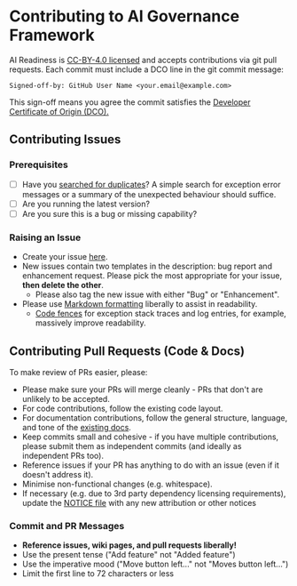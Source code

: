 # Contributing to AI Governance Framework

AI Readiness is [CC-BY-4.0 licensed](LICENSE) and accepts contributions via git pull requests. Each commit must include a DCO line in the git commit message:

`Signed-off-by: GitHub User Name <your.email@example.com>`

This sign-off means you agree the commit satisfies the
[Developer Certificate of Origin (DCO).](https://developercertificate.org/)

## Contributing Issues

### Prerequisites

* [ ] Have you [searched for duplicates](https://github.com/finos/ai-governance-framework/issues?utf8=%E2%9C%93&q=)?  A simple search for exception error messages or a summary of the unexpected behaviour should suffice.
* [ ] Are you running the latest version?
* [ ] Are you sure this is a bug or missing capability?

### Raising an Issue
* Create your issue [here](https://github.com/finos/ai-governance-framework/issues/new).
* New issues contain two templates in the description: bug report and enhancement request. Please pick the most appropriate for your issue, **then delete the other**.
  * Please also tag the new issue with either "Bug" or "Enhancement".
* Please use [Markdown formatting](https://help.github.com/categories/writing-on-github/)
liberally to assist in readability.
  * [Code fences](https://help.github.com/articles/creating-and-highlighting-code-blocks/) for exception stack traces and log entries, for example, massively improve readability.

## Contributing Pull Requests (Code & Docs)
To make review of PRs easier, please:

 * Please make sure your PRs will merge cleanly - PRs that don't are unlikely to be accepted.
 * For code contributions, follow the existing code layout.
 * For documentation contributions, follow the general structure, language, and tone of the [existing docs](https://github.com/finos/ai-governance-framework/wiki).
 * Keep commits small and cohesive - if you have multiple contributions, please submit them as independent commits (and ideally as independent PRs too).
 * Reference issues if your PR has anything to do with an issue (even if it doesn't address it).
 * Minimise non-functional changes (e.g. whitespace).
 * If necessary (e.g. due to 3rd party dependency licensing requirements), update the [NOTICE file](https://github.com/finos/ai-governance-framework/blob/master/NOTICE) with any new attribution or other notices


### Commit and PR Messages

* **Reference issues, wiki pages, and pull requests liberally!**
* Use the present tense ("Add feature" not "Added feature")
* Use the imperative mood ("Move button left..." not "Moves button left...")
* Limit the first line to 72 characters or less
